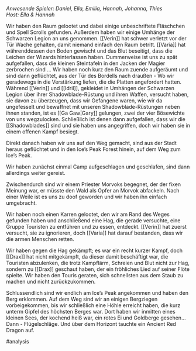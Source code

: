 _Anwesende Spieler: Daniel, Ella, Emilia, Hannah, Johanna, Thies_  
_Host: Ella & Hannah_

Wir haben den Raum gelootet und dabei einige unbeschriftete Fläschchen und Spell Scrolls gefunden. Außerdem haben wir einige Umhänge der Schwarzen Legion an uns genommen. [[Verin]] hat schwer verletzt vor der Tür Wache gehalten, damit niemand einfach den Raum betritt. [[Varia]] hat währenddessen den Boden gewischt und das Blut beseitigt, dass die Leichen der Wizards hinterlassen haben. Dummerweise ist uns zu spät aufgefallen, dass die kleinen Steintafeln in den Jacken der Magier zerbrochen sind ... Wir haben noch kurz den Raum zuende aufgeräumt und sind dann geflüchtet, aus der Tür des Bordells nach draußen - Wo wir geradewegs in die Verstärkung liefen, die die Platten angefordert hatten. Während [[Verin]] und [[Idril]], gekleidet in Umhängen der Schwarzen Legion über ihrer Shadowblade-Rüstung und ihren Waffen, versucht haben, sie davon zu überzeugen, dass wir Gefangene waren, wie wir da ungefesselt und bewaffnet mit unseren Shadowblade-Rüstungen neben ihnen standen, ist es [[Ga Gaw|Gary]] gelungen, zwei der vier Bösewichte von uns wegzulocken. Schließlich ist denen dann aufgefallen, dass wir die [[Shadowblades]] sind und sie haben uns angegriffen, doch wir haben sie in einem offenen Kampf besiegt.

Direkt danach haben wir uns auf den Weg gemacht, sind aus der Stadt heraus geflüchtet und in den Ice’s Peak Forest hinein, auf dem Weg zum Ice’s Peak.

Wir haben zunächst einmal Camp aufgeschlagen und geschlafen, sind dann allerdings weiter gereist.

Zwischendurch sind wir einem Priester Morvoks begegnet, der der fixen Meinung war, er müsste den Wald als Opfer an Morvok abfackeln. Nach einer Weile ist es uns zu doof geworden und wir haben ihn einfach umgebracht.

Wir haben noch einen Karren gelootet, den wir am Rand des Weges gefunden haben und anschließend eine Hag, die gerade versuchte, eine Gruppe Touristen zu entführen und zu essen, entdeckt. [[Verin]] hat zuerst versucht, sie zu ignorieren, doch [[Varia]] hat darauf bestanden, dass wir die armen Menschen retten.

Wir haben gegen die Hag gekämpft; es war ein recht kurzer Kampf, doch [[Drax]] hat nicht mitgekämpft, da dieser damit beschäftigt war, die Touristen abzulenken, die trotz Kampflärm, Schreien und Blut nicht zur Hag, sondern zu [[Drax]] geschaut haben, der ein fröhliches Lied auf seiner Flöte spielte. Wir haben den Touris geraten, sich schnellsten aus dem Staub zu machen und nicht zurückzukommen.

Schlussendlich sind wir endlich am Ice’s Peak angekommen und haben den Berg erklommen. Auf dem Weg sind wir an einigen Bergziegen vorbeigekommen, bis wir schließlich eine Höhle erreicht haben, die kurz unterm Gipfel des höchsten Berges war. Dort haben wir inmitten eines kleinen Sees, der kochend heiß war, ein rotes Ei und Goldberge gesehen... Dann - Flügelschläge. Und über dem Horizont tauchte ein Ancient Red Dragon auf.

#analysis